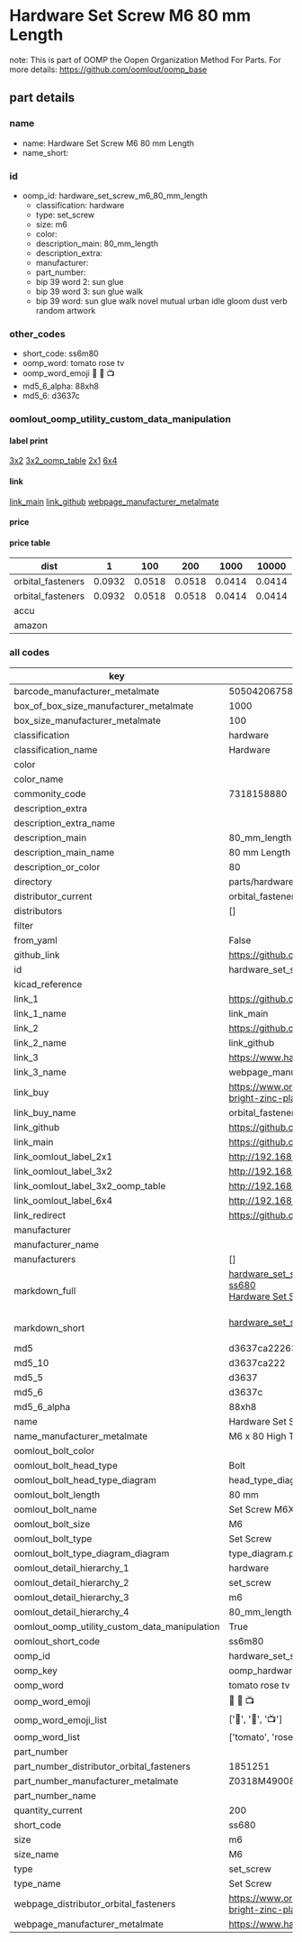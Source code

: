 # Hardware Set Screw M6 80 mm Length  

note: This is part of OOMP the Oopen Organization Method For Parts. For more details: https://github.com/oomlout/oomp_base

##  part details
  







### name
* name: Hardware Set Screw M6 80 mm Length
* name_short: 
### id
* oomp_id: hardware_set_screw_m6_80_mm_length
  * classification: hardware
  * type: set_screw
  * size: m6
  * color: 
  * description_main: 80_mm_length
  * description_extra: 
  * manufacturer: 
  * part_number: 
  * bip 39 word 2: sun glue
  * bip 39 word 3: sun glue walk
  * bip 39 word: sun glue walk novel mutual urban idle gloom dust verb random artwork

### other_codes
* short_code: ss6m80
* oomp_word: tomato rose tv
* oomp_word_emoji :tomato: :rose: :tv:
* md5_6_alpha: 88xh8
* md5_6: d3637c






### oomlout_oomp_utility_custom_data_manipulation
#### label print
[3x2](http://192.168.1.245:1112/?label=oomp%2088xh8)
[3x2_oomp_table](http://192.168.1.108:1112/?label=oomp%2088xh8)
[2x1](http://192.168.1.242:1112/?label=oomp%2088xh8)
[6x4](http://192.168.1.55:1112/?label=oomp%2088xh8)    

#### link

[link_main](https://github.com/oomlout/oomlout_oomp_version_1_messy/tree/main/parts/hardware_set_screw_m6_80_mm_length) [link_github](https://github.com/oomlout/oomlout_oomp_version_1_messy/tree/main/parts/hardware_set_screw_m6_80_mm_length) [webpage_manufacturer_metalmate](https://www.harclob2b.com/m6-x-80-high-tensile-set-gr-8-8-zinc-plated-metalm-z0318m490080)                            

#### price

#### price table
| dist | 1 | 100 | 200 | 1000 | 10000 |
|------|---|-----|-----|------|-------|
| orbital_fasteners | 0.0932 | 0.0518 | 0.0518 | 0.0414 | 0.0414 |
| orbital_fasteners | 0.0932 | 0.0518 | 0.0518 | 0.0414 | 0.0414 | 
| accu |  |  |  |  |  | 
| amazon |  |  |  |  |  | 















### all codes 
| key | value |  
| --- | --- |  
| barcode_manufacturer_metalmate | 5050420675895 |  
| box_of_box_size_manufacturer_metalmate | 1000 |  
| box_size_manufacturer_metalmate | 100 |  
| classification | hardware |  
| classification_name | Hardware |  
| color |  |  
| color_name |  |  
| commonity_code | 7318158880 |  
| description_extra |  |  
| description_extra_name |  |  
| description_main | 80_mm_length |  
| description_main_name | 80 mm Length |  
| description_or_color | 80 |  
| directory | parts/hardware_set_screw_m6_80_mm_length |  
| distributor_current | orbital_fasteners |  
| distributors | [] |  
| filter |  |  
| from_yaml | False |  
| github_link | https://github.com/oomlout/oomlout_oomp_part_src/tree/main/parts/hardware_set_screw_m6_80_mm_length |  
| id | hardware_set_screw_m6_80_mm_length |  
| kicad_reference |  |  
| link_1 | https://github.com/oomlout/oomlout_oomp_version_1_messy/tree/main/parts/hardware_set_screw_m6_80_mm_length |  
| link_1_name | link_main |  
| link_2 | https://github.com/oomlout/oomlout_oomp_version_1_messy/tree/main/parts/hardware_set_screw_m6_80_mm_length |  
| link_2_name | link_github |  
| link_3 | https://www.harclob2b.com/m6-x-80-high-tensile-set-gr-8-8-zinc-plated-metalm-z0318m490080 |  
| link_3_name | webpage_manufacturer_metalmate |  
| link_buy | https://www.orbitalfasteners.co.uk/products/m6-x-80-hexagon-head-set-screws-high-tensile-grade-8-8-bright-zinc-plated |  
| link_buy_name | orbital_fasteners |  
| link_github | https://github.com/oomlout/oomlout_oomp_version_1_messy/tree/main/parts/hardware_set_screw_m6_80_mm_length |  
| link_main | https://github.com/oomlout/oomlout_oomp_version_1_messy/tree/main/parts/hardware_set_screw_m6_80_mm_length |  
| link_oomlout_label_2x1 | http://192.168.1.242:1112/?label=oomp%2088xh8 |  
| link_oomlout_label_3x2 | http://192.168.1.245:1112/?label=oomp%2088xh8 |  
| link_oomlout_label_3x2_oomp_table | http://192.168.1.108:1112/?label=oomp%2088xh8 |  
| link_oomlout_label_6x4 | http://192.168.1.55:1112/?label=oomp%2088xh8 |  
| link_redirect | https://github.com/oomlout/oomlout_oomp_version_1_messy/tree/main/parts/hardware_set_screw_m6_80_mm_length |  
| manufacturer |  |  
| manufacturer_name |  |  
| manufacturers | [] |  
| markdown_full | [hardware_set_screw_m6_80_mm_length](none)<br>[ss680](none)<br>[Hardware Set Screw M6 80 Mm Length](none)<br><br> |  
| markdown_short | [hardware_set_screw_m6_80_mm_length](none)<br><br> |  
| md5 | d3637ca222636e17bd491971ed18feca |  
| md5_10 | d3637ca222 |  
| md5_5 | d3637 |  
| md5_6 | d3637c |  
| md5_6_alpha | 88xh8 |  
| name | Hardware Set Screw M6 80 mm Length |  
| name_manufacturer_metalmate | M6 x 80 High Tensile Set Gr 8.8 Zinc Plated Metalmate DIN 933 (ISO 4017) |  
| oomlout_bolt_color |  |  
| oomlout_bolt_head_type | Bolt |  
| oomlout_bolt_head_type_diagram | head_type_diagram.png |  
| oomlout_bolt_length | 80 mm |  
| oomlout_bolt_name | Set Screw M6X80 mm  (Bolt) |  
| oomlout_bolt_size | M6 |  
| oomlout_bolt_type | Set Screw |  
| oomlout_bolt_type_diagram_diagram | type_diagram.png |  
| oomlout_detail_hierarchy_1 | hardware |  
| oomlout_detail_hierarchy_2 | set_screw |  
| oomlout_detail_hierarchy_3 | m6 |  
| oomlout_detail_hierarchy_4 | 80_mm_length |  
| oomlout_oomp_utility_custom_data_manipulation | True |  
| oomlout_short_code | ss6m80 |  
| oomp_id | hardware_set_screw_m6_80_mm_length |  
| oomp_key | oomp_hardware_set_screw_m6_80_mm_length |  
| oomp_word | tomato rose tv |  
| oomp_word_emoji | :tomato: :rose: :tv: |  
| oomp_word_emoji_list | [':tomato:', ':rose:', ':tv:'] |  
| oomp_word_list | ['tomato', 'rose', 'tv'] |  
| part_number |  |  
| part_number_distributor_orbital_fasteners | 1851251 |  
| part_number_manufacturer_metalmate | Z0318M490080 |  
| part_number_name |  |  
| quantity_current | 200 |  
| short_code | ss680 |  
| size | m6 |  
| size_name | M6 |  
| type | set_screw |  
| type_name | Set Screw |  
| webpage_distributor_orbital_fasteners | https://www.orbitalfasteners.co.uk/products/m6-x-80-hexagon-head-set-screws-high-tensile-grade-8-8-bright-zinc-plated |  
| webpage_manufacturer_metalmate | https://www.harclob2b.com/m6-x-80-high-tensile-set-gr-8-8-zinc-plated-metalm-z0318m490080 |  
